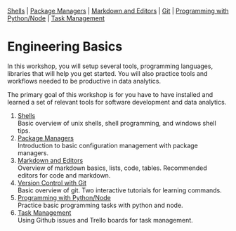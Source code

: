 [Shells](https://github.com/REU-SOS/EngineeringBasics/blob/master/Shells.md#shells) | [Package Managers](https://github.com/REU-SOS/EngineeringBasics/blob/master/PackageManagers.md#configuration-management) | [Markdown and Editors](https://github.com/REU-SOS/EngineeringBasics/blob/master/MarkdownEditors.md#markdown) | [Git](https://github.com/REU-SOS/EngineeringBasics/blob/master/Git.md#git) | [Programming with Python/Node](https://github.com/REU-SOS/EngineeringBasics/blob/master/Programming.md#programming) | [Task Management](https://github.com/REU-SOS/EngineeringBasics/blob/master/OnlineTools.md#online-tools)

# Engineering Basics

In this workshop, you will setup several tools, programming languages, libraries that will help you get started. You will also practice tools and workflows needed to be productive in data analytics.

The primary goal of this workshop is for you have to have installed and learned a set of relevant tools for software development and data analytics.

1. [Shells](https://github.com/REU-SOS/EngineeringBasics/blob/master/Shells.md#shells)  
   Basic overview of unix shells, shell programming, and windows shell tips.
2. [Package Managers](https://github.com/REU-SOS/EngineeringBasics/blob/master/PackageManagers.md#configuration-management)  
   Introduction to basic configuration management with package managers.
3. [Markdown and Editors](https://github.com/REU-SOS/EngineeringBasics/blob/master/MarkdownEditors.md#markdown)  
   Overview of markdown basics, lists, code, tables. Recommended editors for code and markdown.
4. [Version Control with Git](https://github.com/REU-SOS/EngineeringBasics/blob/master/Git.md#git)  
   Basic overview of git. Two interactive tutorials for learning commands.
5. [Programming with Python/Node](https://github.com/REU-SOS/EngineeringBasics/blob/master/Programming.md#programming)  
   Practice basic programming tasks with python and node.
6. [Task Management](https://github.com/REU-SOS/EngineeringBasics/blob/master/OnlineTools.md#online-tools)  
   Using Github issues and Trello boards for task management.






